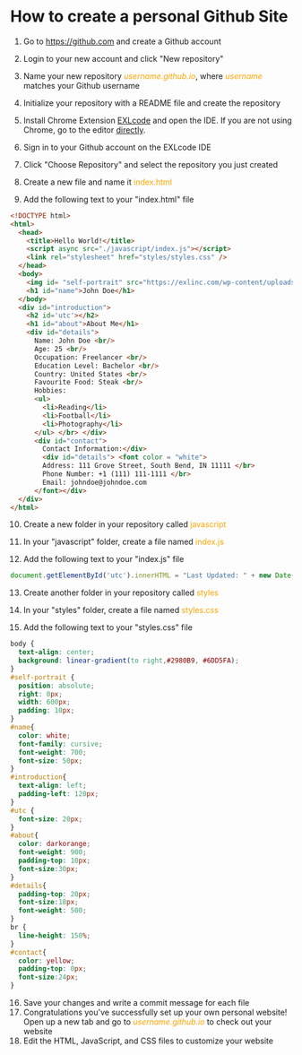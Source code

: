 # How to create a personal Github Site

1. Go to <https://github.com> and create a Github account

2. Login to your new account and click "New repository"

3. Name your new repository *<span><font color = "orange">username.github.io</font></span>*, where<font color = "orange"> *username*</font> matches your Github username

4. Initialize your repository with a README file and create the repository

5. Install Chrome Extension [EXLcode](https://chrome.google.com/webstore/detail/exlcode-vs-code-based-onl/elcfpiphmolcddmecegalaikjiclhdjc?hl=en) and open the IDE. If you are not using Chrome, go to the editor [directly](http://exlcode.com/ide).

6. Sign in to your Github account on the EXLcode IDE

7. Click "Choose Repository" and select the repository you just created

8. Create a new file and name it <font color = "orange">index.html</font>

9. Add the following text to your "index.html" file
```html
<!DOCTYPE html>
<html>
  <head>
    <title>Hello World!</title>
    <script async src="./javascript/index.js"></script>
    <link rel="stylesheet" href="styles/styles.css" />
  </head>
  <body>
    <img id= "self-portrait" src="https://exlinc.com/wp-content/uploads/2017/10/freelancer-image-02.png" alt="freelancer-image-02">
    <h1 id="name">John Doe</h1>
  </body>
  <div id="introduction"> 
    <h2 id='utc'></h2>
    <h1 id="about">About Me</h1>
    <div id="details">
      Name: John Doe <br/>
      Age: 25 <br/>
      Occupation: Freelancer <br/>
      Education Level: Bachelor <br/>
      Country: United States <br/>
      Favourite Food: Steak <br/>
      Hobbies:
      <ul>
        <li>Reading</li>
        <li>Football</li>
        <li>Photography</li>
      </ul> </br> </div>
      <div id="contact">
        Contact Information:</div>
        <div id="details"> <font color = "white">
        Address: 111 Grove Street, South Bend, IN 11111 </br>
        Phone Number: +1 (111) 111-1111 </br>
        Email: johndoe@johndoe.com
      </font></div>
  </div>
</html>
```
10. Create a new folder in your repository called <font color = "orange">javascript</font>

11. In your "javascript" folder, create a file named <font color = "orange">index.js</font>

12. Add the following text to your "index.js" file
```js
document.getElementById('utc').innerHTML = "Last Updated: " + new Date().toDateString();
```

13. Create another folder in your repository called <font color = "orange">styles</font>

14. In your "styles" folder, create a file named <font color = "orange">styles.css</font>

15. Add the following text to your "styles.css" file
```css
body {
  text-align: center;
  background: linear-gradient(to right,#2980B9, #6DD5FA);
}
#self-portrait {
  position: absolute;
  right: 0px;
  width: 600px;
  padding: 10px;
}
#name{
  color: white;
  font-family: cursive;
  font-weight: 700;
  font-size: 50px;
}
#introduction{
  text-align: left;
  padding-left: 120px;
}
#utc {
  font-size: 20px;
}
#about{
  color: darkorange;
  font-weight: 900;
  padding-top: 10px;
  font-size:30px;
}
#details{
  padding-top: 20px;
  font-size:18px;
  font-weight: 500;
}
br {
  line-height: 150%;
}
#contact{
  color: yellow;
  padding-top: 0px;
  font-size:24px;
}
```
16. Save your changes and write a commit message for each file
17. Congratulations you've successfully set up your own personal website! Open up a new tab and go to *<span><font color = "orange">username.github.io</font></span>* to check out your website
18. Edit the HTML, JavaScript, and CSS files to customize your website